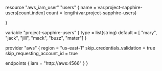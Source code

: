 resource "aws_iam_user" "users" {
  name = var.project-sapphire-users[count.index]
  count = length(var.project-sapphire-users)

}

variable "project-sapphire-users" {
     type = list(string)
     default = [ "mary", "jack", "jill", "mack", "buzz", "mater"]
}

provider "aws" {
  region                      = "us-east-1"
  skip_credentials_validation = true
  skip_requesting_account_id  = true

  endpoints {
    iam                       = "http://aws:4566"
  }
}